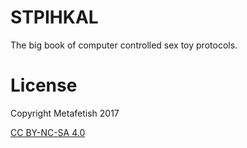 # STPIHKAL

The big book of computer controlled sex toy protocols.

# License

Copyright Metafetish 2017

[CC BY-NC-SA 4.0](https://creativecommons.org/licenses/by-nc-sa/4.0/)
